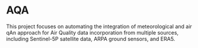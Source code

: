 # AQA
This project focuses on automating the integration of meteorological and air qAn approach for Air Quality data incorporation from multiple sources, including Sentinel-5P satellite data, ARPA ground sensors, and ERA5.

